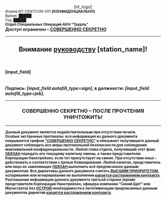 <center> [nt_logo] </center>
<small> Форма NT-CENTCOM-001 <b>[КОНФИДЕНЦИАЛЬНО] </b>
<br></small> <small>Время: █████ </small>
<br> <small>Год: █████ </small>
<br><small><b> Отдел Специальных Операций АКН “Трурль” </b></small>
<br><large><b>Доступ ограничен – <u> СОВЕРШЕННО СЕКРЕТНО </u><b>
</large><hr><center><h2><b>Внимание <u>руководству</u> [station_name]!</b></h3></center>
<br><br><b>[input_field]</b><br><h4><i><br><b>Подпись:  </b>[input_field autofill_type=sign]</i>,  <b> в должности:</b> <i>[input_field autofill_type=job].</i></small>
<br><hr><center><h3><b>СОВЕРШЕННО СЕКРЕТНО – ПОСЛЕ ПРОЧТЕНИЯ УНИЧТОЖИТЬ!</b></h3>
<hr></center><small><b>Данный документ является недействительным при отсутствии печати.
<br>Особые экстренные протоколы: вся информация из данного документа покрывается грифом <u>“СОВЕРШЕННО СЕКРЕТНО”</u> и обязывает получившего данный документ соблюдать все меры протокольной безопасности для соблюдения максимальной конфиденциальности.
Любой глава отдела, получивший этот факс <u>ОБЯЗАН</u> передать его текущему капитану смены, а также представителю Корпорации Нанотрейзен, если тот присутствует на смене. При отсутствии оных – действовать в соответствии с Цепью Командования.
Любой капитан, представитель или лицо их заменяющее <u>ОБЯЗАН</u> выполнить всё предписанное данным документом. Все директивы данного документа считать <u>ВЫСШИМ ПРИОРИТЕТОМ</u>, оспаривание или игнорирование их выполнения <u>карается расторжением контракта</u>.
Разглашение информации данного документа третьей стороне (кроме представителя Корпорации Нанотрейзен, офицера компании “Синий Щит” или Магистрата) без <u>ОСТРОЙ</u> необходимости в легитимизации предписанных данным документов директив <u>карается расторжением контракта</u>.
